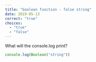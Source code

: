 ```yaml
---
title: "boolean function - false string"
date: 2019-05-13
correct: "true"
choices:
  - "true"
  - "false"
---
```


What will the console.log print?

```js
console.log(Boolean("string"))
```
